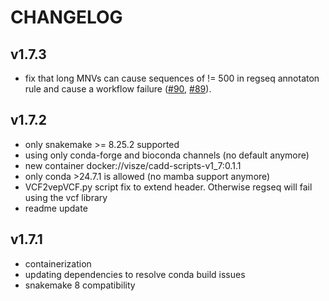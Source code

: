 # CHANGELOG

## v1.7.3

- fix that long MNVs can cause sequences of != 500 in regseq annotaton rule and cause a workflow failure ([#90](https://github.com/kircherlab/CADD-scripts/pull/90), [#89](https://github.com/kircherlab/CADD-scripts/issues/89)).

## v1.7.2

- only snakemake >= 8.25.2 supported
- using only conda-forge and bioconda channels (no default anymore)
- new container docker://visze/cadd-scripts-v1_7:0.1.1
- only conda >24.7.1 is allowed (no mamba support anymore)
- VCF2vepVCF.py script fix to extend header. Otherwise regseq will fail using the vcf library
- readme update


## v1.7.1

- containerization
- updating dependencies to resolve conda build issues
- snakemake 8 compatibility
